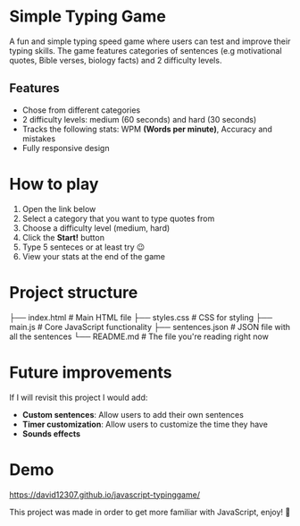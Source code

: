 # Simple Typing Game
A fun and simple typing speed game where users can test and improve their typing skills. The game features categories of sentences (e.g motivational quotes, Bible verses, biology facts) and 2 difficulty levels.

## Features
* Chose from different categories
* 2 difficulty levels: medium (60 seconds) and hard (30 seconds)
* Tracks the following stats: WPM **(Words per minute)**, Accuracy and mistakes
* Fully responsive design

# How to play
1. Open the link below
2. Select a category that you want to type quotes from
3. Choose a difficulty level (medium, hard)
4. Click the **Start!** button
5. Type 5 senteces or at least try 😉
6. View your stats at the end of the game

# Project structure
├── index.html # Main HTML file
├── styles.css # CSS for styling
├── main.js # Core JavaScript functionality
├── sentences.json # JSON file with all the sentences
└── README.md # The file you're reading right now

# Future improvements
If I will revisit this project I would add:
* **Custom sentences**: Allow users to add their own sentences
* **Timer customization**: Allow users to customize the time they have
* **Sounds effects**

# Demo
https://david12307.github.io/javascript-typinggame/

This project was made in order to get more familiar with JavaScript, enjoy! 🎩

